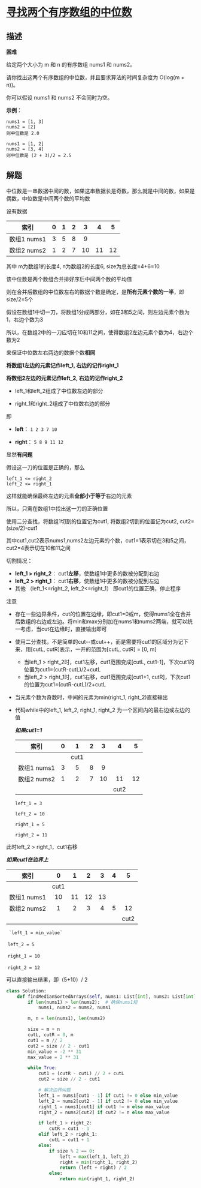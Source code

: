 # [寻找两个有序数组的中位数](https://leetcode-cn.com/problems/median-of-two-sorted-arrays/)

## 描述  

**困难**  

给定两个大小为 m 和 n 的有序数组 nums1 和 nums2。

请你找出这两个有序数组的中位数，并且要求算法的时间复杂度为 O(log(m + n))。

你可以假设 nums1 和 nums2 不会同时为空。

**示例：**

    nums1 = [1, 3]
    nums2 = [2]
    则中位数是 2.0
    
    nums1 = [1, 2]
    nums2 = [3, 4]
    则中位数是 (2 + 3)/2 = 2.5

## 解题  

中位数是一串数据中间的数，如果这串数据长是奇数，那么就是中间的数，如果是偶数，中位数是中间两个数的平均数

设有数据  

|索引|0|1|2|3|4|5|
|:-:|:-:|:-:|:-:|:-:|:-:|:-:|
|数组1 nums1|3|5|8|9|
|数组2 nums2|1|2|7|10|11|12|

其中 m为数组1的长度4, n为数组2的长度6, size为总长度=4+6=10  

该中位数是两个数组合并排好序后中间两个数的平均值  

则在合并后数组的中位数左右的数据个数是确定，是**所有元素个数的一半**，即size/2=5个  

假设在数组1中切一刀，将数组1分成两部分，如在3和5之间，则左边元素个数为1，右边个数为3  

所以，在数组2中的一刀应切在10和11之间，使得数组2左边元素个数为4，右边个数为2  

来保证中位数左右两边的数据个数**相同**



**将数组1左边的元素记作left_1, 右边的记作right_1**  

**将数组2左边的元素记作left_2, 右边的记作right_2**

- left_1和left_2组成了中位数左边的部分  

- right_1和right_2组成了中位数右边的部分

即

- **left**： 	`1 2 3 7 10`  

- **right**： 	`5 8 9 11 12`  

显然**有问题**

假设这一刀的位置是正确的，那么  

    left_1 <= right_2
    left_2 <= right_1

这样就能确保最终左边的元素**全部小于等于**右边的元素

所以，只需在数组1中找出这一刀的正确位置  

使用二分查找，将数组1切割的位置记为cut1, 将数组2切割的位置记为cut2, cut2=(size/2)-cut1  

其中cut1,cut2表示nums1,nums2左边元素的个数，cut1=1表示切在3和5之间，cut2=4表示切在10和11之间

切割情况：

- **left_1 > right_2**： cut1**左移**，使数组1中更多的数被分配到右边 
- **left_2 > right_1**： cut1**右移**，使数组1中更多的数被分配到左边 
- 其他 （left_1<=right_2, left_2<=right_1） 即cut1的位置正确，停止程序
  

注意

- 存在一些边界条件，cut的位置在边缘，即cut1=0或m，使得nums1全在合并后数组的右边或左边。将min和max分别加在nums1和nums2两端，就可以统一考虑，当cut在边缘时，直接输出即可

- 使用二分查找，不是简单的cut--或cut++，而是需要将cut1的区域分为记下来，用[cutL, cutR]表示，一开的范围为[cutL, cutR] = [0, m]

  - 当left_1 > right_2时，cut1左移，cut1范围变成[cutL, cut1-1]，下次cut1的位置为cut1=(cutR-cutL)/2+cutL
  - 当left_2 > right_1时，cut1右移，cut1范围变成[cut1+1, cutR]，下次cut1的位置为cut1=(cutR-cutL)/2+cutL
  
- 当元素个数为奇数时，中间的元素为min(right_1, right_2)直接输出

- 代码while中的left_1, left_2, right_1, right_2 为一个区间内的最右边或左边的值

    ***如果cut1=1***

    |    索引     |  0   |  1   |  2   |  3   |  4   |  5   |
    | :---------: | :--: | :--: | :--: | :--: | :--: | :--: |
    |             |      | cut1 |      |      |      |      |
    | 数组1 nums1 |  3   |  5   |  8   |  9   |      |      |
    | 数组2 nums2 |  1   |  2   |  7   |  10  |  11  |  12  |
    |             |      |      |      |      | cut2 |      |

    `left_1 = 3`  
    
    `left_2 = 10`  
    
    `right_1 = 5`  
    
    `right_2 = 11`  

此时left_2 > right_1，cut1右移

***如果cut1在边界上***

|    索引     |  0   |  1   |  2   |  3   |  4   |  5   |
| :---------: | :--: | :--: | :--: | :--: | :--: | :--: |
|             | cut1 |      |      |      |      |      |
| 数组1 nums1 |  10  |  11  |  12  |  13  |      |      |
| 数组2 nums2 |  1   |  2   |  3   |  4   |  5   |  12  |
|             |      |      |      |      |      | cut2 |


   	 `left_1 = min_value`  

​		`left_2 = 5`  

​		`right_1 = 10`  

​		`right_2 = 12`  

可以直接输出结果，即（5+10）/ 2   



```python
class Solution:
    def findMedianSortedArrays(self, nums1: List[int], nums2: List[int]) -> float:
        if len(nums1) > len(nums2):  # 确保nums1短
            nums1, nums2 = nums2, nums1

        m, n = len(nums1), len(nums2)

        size = m + n
        cutL, cutR = 0, m
        cut1 = m // 2
        cut2 = size // 2 - cut1
        min_value = -2 ** 31
        max_value = 2 ** 31

        while True:
            cut1 = (cutR - cutL) // 2 + cutL
            cut2 = size // 2 - cut1

            # 解决边界问题
            left_1 = nums1[cut1 - 1] if cut1 != 0 else min_value
            left_2 = nums2[cut2 - 1] if cut2 != 0 else min_value
            right_1 = nums1[cut1] if cut1 != m else max_value
            right_2 = nums2[cut2] if cut2 != n else max_value

            if left_1 > right_2:
                cutR = cut1 - 1
            elif left_2 > right_1:
                cutL = cut1 + 1
            else:
                if size % 2 == 0:
                    left = max(left_1, left_2)
                    right = min(right_1, right_2)
                    return (left + right) / 2
                else:
                    return min(right_1, right_2)
```
